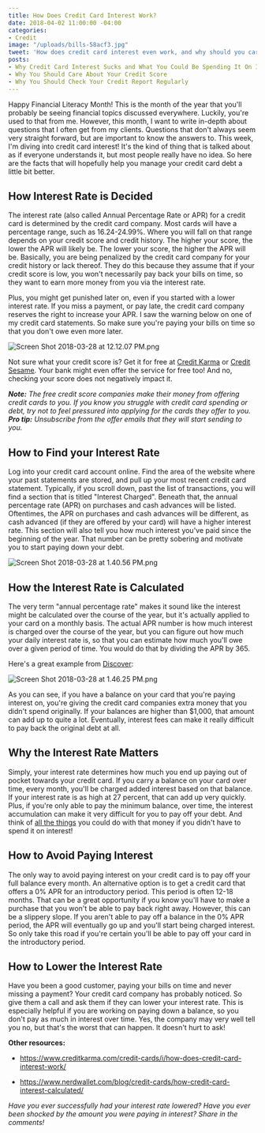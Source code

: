 ```yaml
---
title: How Does Credit Card Interest Work?
date: 2018-04-02 11:00:00 -04:00
categories:
- Credit
image: "/uploads/bills-58acf3.jpg"
tweet: 'How does credit card interest even work, and why should you care? '
posts:
- Why Credit Card Interest Sucks and What You Could Be Spending It On Instead
- Why You Should Care About Your Credit Score
- Why You Should Check Your Credit Report Regularly
---
```


Happy Financial Literacy Month! This is the month of the year that you'll probably be seeing financial topics discussed everywhere. Luckily, you're used to that from me. However, this month, I want to write in-depth about questions that I often get from my clients. Questions that don't always seem very straight forward, but are important to know the answers to. This week, I'm diving into credit card interest! It's the kind of thing that is talked about as if everyone understands it, but most people really have no idea. So here are the facts that will hopefully help you manage your credit card debt a little bit better.

## How Interest Rate is Decided

The interest rate (also called Annual Percentage Rate or APR) for a credit card is determined by the credit card company. Most cards will have a percentage range, such as 16.24-24.99%. Where you will fall on that range depends on your credit score and credit history. The higher your score, the lower the APR will likely be. The lower your score, the higher the APR will be. Basically, you are being penalized by the credit card company for your credit history or lack thereof. They do this because they assume that if your credit score is low, you won't necessarily pay back your bills on time, so they want to earn more money from you via the interest rate.

Plus, you might get punished later on, even if you started with a lower interest rate. If you miss a payment, or pay late, the credit card company reserves the right to increase your APR. I saw the warning below on one of my credit card statements. So make sure you're paying your bills on time so that you don't owe even more later.

![Screen Shot 2018-03-28 at 12.12.07 PM.png](/uploads/Screen%20Shot%202018-03-28%20at%2012.12.07%20PM.png)

Not sure what your credit score is? Get it for free at [Credit Karma](http://www.creditkarma.com) or [Credit Sesame](http://www.creditsesame.com). Your bank might even offer the service for free too! And no, checking your score does not negatively impact it.

***Note:** The free credit score companies make their money from offering credit cards to you. If you know you struggle with credit card spending or debt, try not to feel pressured into applying for the cards they offer to you. **Pro tip:** Unsubscribe from the offer emails that they will start sending to you.*

## How to Find your Interest Rate

Log into your credit card account online. Find the area of the website where your past statements are stored, and pull up your most recent credit card statement. Typically, if you scroll down, past the list of transactions, you will find a section that is titled "Interest Charged". Beneath that, the annual percentage rate (APR) on purchases and cash advances will be listed. Oftentimes, the APR on purchases and cash advances will be different, as cash advanced (if they are offered by your card) will have a higher interest rate. This section will also tell you how much interest you've paid since the beginning of the year. That number can be pretty sobering and motivate you to start paying down your debt.

![Screen Shot 2018-03-28 at 1.40.56 PM.png](/uploads/Screen%20Shot%202018-03-28%20at%201.40.56%20PM.png)

## How the Interest Rate is Calculated

The very term "annual percentage rate" makes it sound like the interest might be calculated over the course of the year, but it's actually applied to your card on a monthly basis. The actual APR number is how much interest is charged over the course of the year, but you can figure out how much your daily interest rate is, so that you can estimate how much you'll owe over a given period of time. You would do that by dividing the APR by 365.

Here's a great example from [Discover](https://www.discover.com/credit-cards/resources/how-does-my-credit-card-interest-work):

![Screen Shot 2018-03-28 at 1.46.25 PM.png](/uploads/Screen%20Shot%202018-03-28%20at%201.46.25%20PM.png)

As you can see, if you have a balance on your card that you're paying interest on, you're giving the credit card companies extra money that you didn't spend originally. If your balances are higher than $1,000, that amount can add up to quite a lot. Eventually, interest fees can make it really difficult to pay back the original debt at all.

## Why the Interest Rate Matters

Simply, your interest rate determines how much you end up paying out of pocket towards your credit card. If you carry a balance on your card over time, every month, you'll be charged added interest based on that balance. If your interest rate is as high at 27 percent, that can add up very quickly. Plus, if you're only able to pay the minimum balance, over time, the interest accumulation can make it very difficult for you to pay off your debt. And think of [all the things](https://www.maggiegermano.com/blog/credit-card-interest-sucks) you could do with that money if you didn't have to spend it on interest! 

## How to Avoid Paying Interest

The only way to avoid paying interest on your credit card is to pay off your full balance every month. An alternative option is to get a credit card that offers a 0% APR for an introductory period. This period is often 12-18 months. That can be a great opportunity if you know you'll have to make a purchase that you won't be able to pay back right away. However, this can be a slippery slope. If you aren't able to pay off a balance in the 0% APR period, the APR will eventually go up and you'll start being charged interest. So only take this road if you're certain you'll be able to pay off your card in the introductory period.

## How to Lower the Interest Rate

Have you been a good customer, paying your bills on time and never missing a payment? Your credit card company has probably noticed. So give them a call and ask them if they can lower your interest rate. This is especially helpful if you are working on paying down a balance, so you don't pay as much in interest over time. Yes, the company may very well tell you no, but that's the worst that can happen. It doesn't hurt to ask!

**Other resources:**

* https://www.creditkarma.com/credit-cards/i/how-does-credit-card-interest-work/

* https://www.nerdwallet.com/blog/credit-cards/how-credit-card-interest-calculated/

*Have you ever successfully had your interest rate lowered? Have you ever been shocked by the amount you were paying in interest? Share in the comments!*